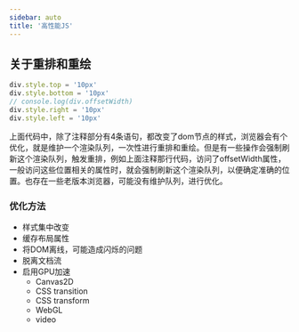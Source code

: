 ```yaml
---
sidebar: auto
title: '高性能JS'
---
```


## 关于重排和重绘

```js
div.style.top = '10px'
div.style.bottom = '10px'
// console.log(div.offsetWidth)
div.style.right = '10px'
div.style.left = '10px'
```

上面代码中，除了注释部分有4条语句，都改变了dom节点的样式，浏览器会有个优化，就是维护一个渲染队列，一次性进行重排和重绘。但是有一些操作会强制刷新这个渲染队列，触发重排，例如上面注释那行代码，访问了offsetWidth属性，一般访问这些位置相关的属性时，就会强制刷新这个渲染队列，以便确定准确的位置。也存在一些老版本浏览器，可能没有维护队列，进行优化。

### 优化方法

- 样式集中改变
- 缓存布局属性
- 将DOM离线，可能造成闪烁的问题
- 脱离文档流
- 启用GPU加速
  - Canvas2D
  - CSS transition
  - CSS transform
  - WebGL
  - video